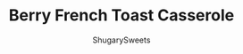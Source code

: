 ---
layout: ../../layouts/MarkdownPostLayout.astro
title: Berry French Toast Casserole
author: ShugarySweets
pubDate: 2019-12-02
description: "This EASY  Berry Walnut French Toast Casserole recipe is made with Brioche Bread and topped with a sugared walnut and berry mixture for extra flavor! Bake it immediately, or make it ahead and refrigerate overnight. Treat your family to a delicious weekend breakfast!"
image_url: https://www.shugarysweets.com/wp-content/uploads/2019/12/berry-french-toast-casserole-3.jpg
tags: ["Breakfast and Brunch","American"]
calories: 316
protein: 7
carbohydrates: 33
fats: 18
fiber: 2
ingredients: ["1/2 cup unsalted butter","1 cup light brown sugar, packed","16 oz loaf Brioche bread, cubed","6 large eggs","1 3/4 cup milk","2 tsp cinnamon","1 tsp vanilla extract","1 tsp maple extract","1/4 tsp kosher salt","2 cups frozen triple berry blend","3/4 cup Fisher Nuts Walnut pieces","1/4 cup light brown sugar, packed","2 Tbsp butter, softened","1/4 cup maple syrup"]
serves: 16
time: "1 hour 5 minutes"
prepTime: "15 minutes"
instructions: ["Preheat oven to 350 degrees F. Spray a 13x9 baking dish with non-stick baking spray. Set aside.","In a small bowl, combine the topping ingredients. Mix together the walnut pieces with the softened butter and brown sugar until combined. Set aside.","In a small saucepan, melt butter with brown sugar. Whisk until fully combined and the sugar has dissolved.","Pour into the bottom of the greased baking dish.","Lay bread cubes over the butter mixture.","In a large bowl, whisk the eggs, milk, cinnamon, vanilla, maple extract, and salt. Pour over bread.","Top with berries and the walnut mixture.","Cover with foil and bake for 30 minutes. Remove the foil and bake an additional 20 minutes.","Serve warm with maple syrup. ENJOY."]
nutrition: ["316 calories","33 grams carbohydrates","129 milligrams cholesterol","18 grams fat","2 grams fiber","7 grams protein","9 grams saturated fat","216 milligrams sodium","20 grams sugar","0 grams trans fat","8 grams unsaturated fat"]
---